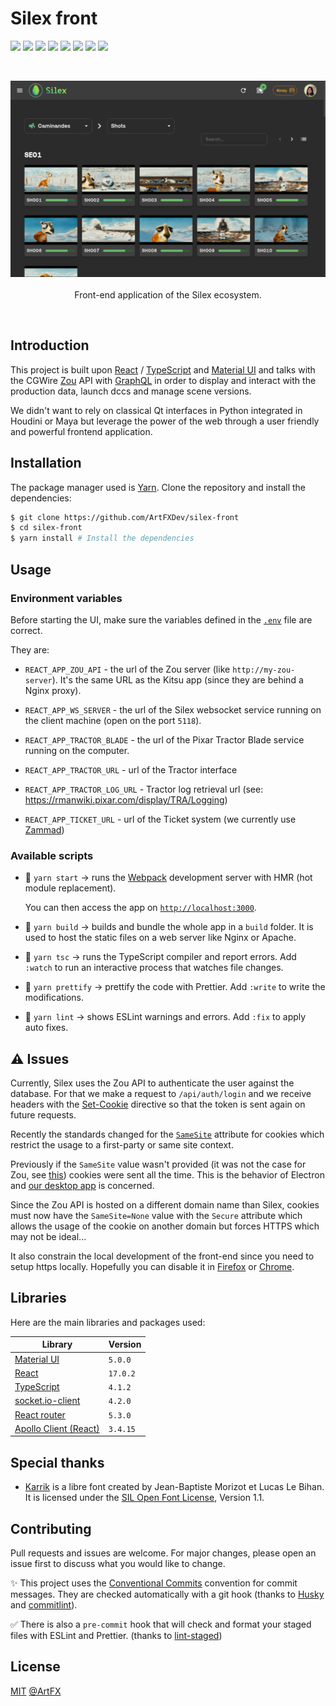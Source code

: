 # Silex front

![](https://img.shields.io/badge/TypeScript-007ACC?style=for-the-badge&logo=typescript&logoColor=white) ![](https://img.shields.io/badge/React-20232A?style=for-the-badge&logo=react&logoColor=61DAFB) ![](https://img.shields.io/badge/React_Router-CA4245?style=for-the-badge&logo=react-router&logoColor=white) ![](https://img.shields.io/badge/Material--UI-0081CB?style=for-the-badge&logo=material-ui&logoColor=white) ![](https://img.shields.io/badge/HTML5-E34F26?style=for-the-badge&logo=html5&logoColor=white) ![](https://img.shields.io/badge/ESLint-4b32c3?style=for-the-badge&logo=eslint&logoColor=white) ![](https://img.shields.io/badge/Prettier-c188c1?style=for-the-badge&logo=prettier&logoColor=white) ![](https://img.shields.io/badge/graphql-e535ab?style=for-the-badge&logo=GraphQL&logoColor=white)

<br>

<p align="center">
  <img width="700" src="./img/silex_front_capture_1.png">
  <br><br>
  Front-end application of the Silex ecosystem.<br>
</p>

<br>

## Introduction

This project is built upon [React](https://reactjs.org/) / [TypeScript](https://www.typescriptlang.org/) and [Material UI](https://mui.com/) and talks with the CGWire [Zou](https://zou.cg-wire.com/) API with [GraphQL](https://graphql.org/) in order to display and interact with the production data, launch dccs and manage scene versions.

We didn't want to rely on classical Qt interfaces in Python integrated in Houdini or Maya but leverage the power of the web through a user friendly and powerful frontend application.

## Installation

The package manager used is [Yarn](https://yarnpkg.com/). Clone the repository and install the dependencies:

```bash
$ git clone https://github.com/ArtFXDev/silex-front
$ cd silex-front
$ yarn install # Install the dependencies
```

## Usage

### Environment variables

Before starting the UI, make sure the variables defined in the [`.env`](.env) file are correct.

They are:

- `REACT_APP_ZOU_API` - the url of the Zou server (like `http://my-zou-server`). It's the same URL as the Kitsu app (since they are behind a Nginx proxy).

- `REACT_APP_WS_SERVER` - the url of the Silex websocket service running on the client machine (open on the port `5118`).

- `REACT_APP_TRACTOR_BLADE` - the url of the Pixar Tractor Blade service running on the computer.

- `REACT_APP_TRACTOR_URL` - url of the Tractor interface

- `REACT_APP_TRACTOR_LOG_URL` - Tractor log retrieval url (see: https://rmanwiki.pixar.com/display/TRA/Logging)

- `REACT_APP_TICKET_URL` - url of the Ticket system (we currently use [Zammad](https://zammad.com/))

### Available scripts

- 🚀 `yarn start` -> runs the [Webpack](https://webpack.js.org/configuration/dev-server/) development server with HMR (hot module replacement).

  You can then access the app on [`http://localhost:3000`](http://localhost:3000).

- 👷 `yarn build` -> builds and bundle the whole app in a `build` folder. It is used to host the static files on a web server like Nginx or Apache.

- 🔨 `yarn tsc` -> runs the TypeScript compiler and report errors. Add `:watch` to run an interactive process that watches file changes.

- 💅 `yarn prettify` -> prettify the code with Prettier. Add `:write` to write the modifications.

- 🚨 `yarn lint` -> shows ESLint warnings and errors. Add `:fix` to apply auto fixes.

## ⚠️ Issues

Currently, Silex uses the Zou API to authenticate the user against the database. For that we make a request to `/api/auth/login` and we receive headers with the [Set-Cookie](https://developer.mozilla.org/en-US/docs/Web/HTTP/Headers/Set-Cookie) directive so that the token is sent again on future requests.

Recently the standards changed for the [`SameSite`](https://developer.mozilla.org/en-US/docs/Web/HTTP/Headers/Set-Cookie/SameSite) attribute for cookies which restrict the usage to a first-party or same site context.

Previously if the `SameSite` value wasn't provided (it was not the case for Zou, see [this](https://github.com/cgwire/zou/issues/385)) cookies were sent all the time. This is the behavior of Electron and [our desktop app](https://github.com/ArtFXDev/silex-desktop) is concerned.

Since the Zou API is hosted on a different domain name than Silex, cookies must now have the `SameSite=None` value with the `Secure` attribute which allows the usage of the cookie on another domain but forces HTTPS which may not be ideal...

It also constrain the local development of the front-end since you need to setup https locally. Hopefully you can disable it in [Firefox](https://stackoverflow.com/questions/65130753/disable-samesite-cookie-policy-in-firefox-developer-edition) or [Chrome](https://stackoverflow.com/questions/59030096/how-to-disable-same-site-policy-in-chrome).

## Libraries

Here are the main libraries and packages used:

| Library                                                            | Version  |
| ------------------------------------------------------------------ | -------- |
| [Material UI](https://mui.com/)                                    | `5.0.0`  |
| [React](https://reactjs.org/)                                      | `17.0.2` |
| [TypeScript](https://www.typescriptlang.org/)                      | `4.1.2`  |
| [socket.io-client](https://socket.io/)                             | `4.2.0`  |
| [React router](reactrouter.com/)                                   | `5.3.0`  |
| [Apollo Client (React)](https://www.apollographql.com/docs/react/) | `3.4.15` |

## Special thanks

- [Karrik](http://karrik.phantom-foundry.com/) is a libre font created by Jean-Baptiste Morizot et Lucas Le Bihan. It is licensed under the [SIL Open Font License](http://scripts.sil.org/OFL), Version 1.1.

## Contributing

Pull requests and issues are welcome. For major changes, please open an issue first to discuss what you would like to change.

✨ This project uses the [Conventional Commits](https://www.conventionalcommits.org/en/v1.0.0/) convention for commit messages. They are checked automatically with a git hook (thanks to [Husky](https://typicode.github.io/husky/#/) and [commitlint](https://github.com/conventional-changelog/commitlint)).

✅ There is also a `pre-commit` hook that will check and format your staged files with ESLint and Prettier. (thanks to [lint-staged](https://github.com/okonet/lint-staged))

## License

[MIT](./LICENSE.md) [@ArtFX](https://artfx.school/)
